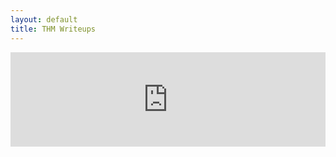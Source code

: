 ```yaml
---
layout: default
title: THM Writeups
---
```


<div style="position: relative; padding-bottom: 30%; height: 0; overflow: hidden; max-width: 100%;">
  <iframe 
    src="https://tryhackme.com/api/v2/badges/public-profile?userPublicId=3960948" 
    style="position: absolute; top:0; left: 0; width: 100%; height: 100%; border: none;"
  ></iframe>
  

- [Basic Pentesting](/writeups/BasicPentesting.md)
- [DiskAnalysis&Autopsy](/writeups/DiskAnalysis&Autopsy.md)
- [MrRobotCTF](/writeups/MrRobotCTF.md)
- [PickleRick](/writeups/PickleRick.md)
- [RootMe](/writeups/RootMe.md)
- [SimpleCTF](/writeups/SimpleCTF.md)
- [BountyHacker](/writeups/BountyHacker.md)
- [Wonderland](/writeups/Wonderland.md)
- [Mustacchio](/writeups/Mustacchio.md)
- [LazyAdmin](/writeups/LazyAdmin.md)
- [Internal](/writeups/Internal.md)
- [Biohazard](/writeups/Biohazard.md)
- [Tomghost](/writeups/tomghost.md)

